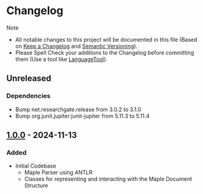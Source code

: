 # Changelog

> [!NOTE]
> - All notable changes to this project will be documented in this file (Based on [Keep a Changelog](https://keepachangelog.com/) and [Semantic Versioning](https://semver.org/spec/v2.0.0.html)).
> - Please Spell Check your additions to the Changelog before committing them (Use a tool like [LanguageTool](https://languagetool.org)).

## Unreleased

### Dependencies
- Bump net.researchgate.release from 3.0.2 to 3.1.0
- Bump org.junit.jupiter:junit-jupiter from 5.11.3 to 5.11.4


## [1.0.0](https://github.com/rotgruengelb/maple4j/releases/tag/1.0.0) - 2024-11-13
### Added
- Initial Codebase
  - Maple Parser using ANTLR
  - Classes for representing and interacting with the Maple Document Structure 
